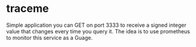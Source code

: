 # traceme

Simple application you can GET on port 3333 to receive a signed integer value that changes every time you query it.
The idea is to use prometheus to monitor this service as a Guage.
